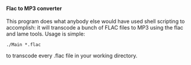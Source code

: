 #### Flac to MP3 converter

This program does what anybody else would have used shell scripting to
accomplish: it will transcode a bunch of FLAC files to MP3 using the flac and
lame tools. Usage is simple:

`./Main *.flac`

to transcode every .flac file in your working directory.
